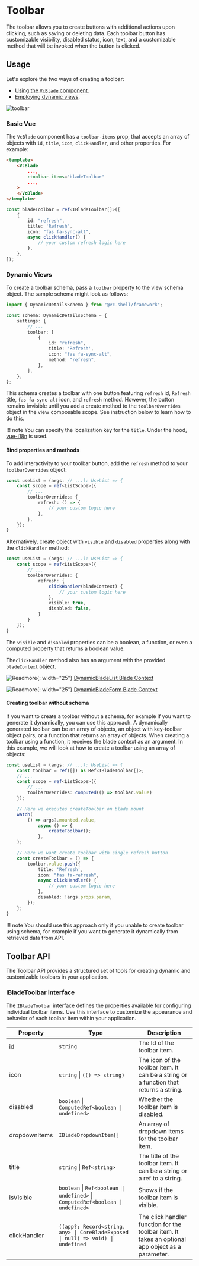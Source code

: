 # Toolbar

The toolbar allows you to create buttons with additional actions upon clicking, such as saving or deleting data. Each toolbar button has customizable visibility, disabled status, icon, text, and a customizable method that will be invoked when the button is clicked.

## Usage

Let's explore the two ways of creating a toolbar:

* [Using the `VcBlade` component](Toolbar.md#basic-vue).
* [Employing dynamic views](Toolbar.md#dynamic-views).

![toolbar](../../../media/toolbar.png)

### Basic Vue

The `VcBlade` component has a `toolbar-items` prop, that accepts an array of objects with `id`, `title`, `icon`, `clickHandler`, and other properties. For example:

```html
<template>
    <VcBlade
        ...,
        :toolbar-items="bladeToolbar"
        ...,
    >
    </VcBlade>
</template>
```

```typescript
const bladeToolbar = ref<IBladeToolbar[]>([
    {
        id: "refresh",
        title: 'Refresh',
        icon: "fas fa-sync-alt",
        async clickHandler() {
            // your custom refresh logic here
        },
    },
]);
```

### Dynamic Views

To create a toolbar schema, pass a `toolbar` property to the view schema object. The sample schema might look as follows:

```typescript
import { DynamicDetailsSchema } from "@vc-shell/framework";

const schema: DynamicDetailsSchema = {
    settings: {
        // ...
        toolbar: [
            {
                id: "refresh",
                title: 'Refresh',
                icon: "fas fa-sync-alt",
                method: "refresh",
            },
        ],
    },
};
```

This schema creates a toolbar with one button  featuring `refresh` id, `Refresh` title, `fas fa-sync-alt` icon, and `refresh` method. However, the button remains invisible until you add a create method to the `toolbarOverrides` object in the view composable scope. See instruction below to learn how to do this.

!!! note
    You can specify the localization key for the `title`. Under the hood, [vue-i18n](https://kazupon.github.io/vue-i18n/) is used.


#### Bind properties and methods

To add interactivity to your toolbar button, add the `refresh` method to your `toolbarOverrides` object:

```typescript
const useList = (args: // ...): UseList => {
    const scope = ref<ListScope>({
        // ...
        toolbarOverrides: {
            refresh: () => {
                // your custom logic here
            },
        },
    });
}
```

Alternatively, create object with `visible` and `disabled` properties along with the `clickHandler` method:

```typescript
const useList = (args: // ...): UseList => {
    const scope = ref<ListScope>({
        // ...
        toolbarOverrides: {
            refresh: {
                clickHandler(bladeContext) {
                    // your custom logic here
                },
                visible: true,
                disabled: false,
            }
        }
    });
}
```

The `visible` and `disabled` properties can be a boolean, a function, or even a computed property that returns a boolean value.

The`clickHandler` method also has an argument with the provided `bladeContext` object.

![Readmore](../../../media/readmore.png){: width="25"} [DynamicBladeList Blade Context](../dynamic-views/Dynamic-Blade-List.md#dynamicbladelist-blade-context)

![Readmore](../../../media/readmore.png){: width="25"} [DynamicBladeForm Blade Context](../dynamic-views/Dynamic-Blade-Form.md#dynamicbladeform-blade-context)

#### Creating toolbar without schema

If you want to create a toolbar without a schema, for example if you want to generate it dynamically, you can use this approach. A dynamically generated toolbar can be an array of objects, an object with key-toolbar object pairs, or a function that returns an array of objects. When creating a toolbar using a function, it receives the blade context as an argument. In this example, we will look at how to create a toolbar using an array of objects:

```typescript
const useList = (args: // ...): UseList => {
    const toolbar = ref([]) as Ref<IBladeToolbar[]>;
    // ...
    const scope = ref<ListScope>({
        // ...
        toolbarOverrides: computed(() => toolbar.value)
    });

    // Here we executes createToolbar on blade mount
    watch(
        () => args?.mounted.value,
            async () => {
                createToolbar();
            },
    );

    // Here we want create toolbar with single refresh button
    const createToolbar = () => {
        toolbar.value.push({
            title: 'Refresh',
            icon: "fas fa-refresh",
            async clickHandler() {
                // your custom logic here
            },
            disabled: !args.props.param,
        });
    };
}
```

!!! note
    You should use this approach only if you unable to create toolbar using schema, for example if you want to generate it dynamically from retrieved data from API.

## Toolbar API

The Toolbar API provides a structured set of tools for creating dynamic and customizable toolbars in your application.

### IBladeToolbar interface

The `IBladeToolbar` interface defines the properties available for configuring individual toolbar items. Use this interface to customize the appearance and behavior of each toolbar item within your application.

| Property  | Type                                              | Description                                                                                                           |
|-----------| ----------------------------------------------    |-----------------------------------------------------------------------------------------------------------------------|
| id        | `string`                                            | The Id of the toolbar item.                                                                                           |
| icon      | `string` \| `(() => string)`                          | The icon of the toolbar item. It can be a string or a function that returns a string.                                 |
| disabled    | `boolean` \| `ComputedRef<boolean \| undefined>`    | Whether the toolbar item is disabled.                                                                                 |
| dropdownItems | `IBladeDropdownItem[]`                          | An array of dropdown items for the toolbar item.                                                                      |
| title       | `string` \| `Ref<string>`                           | The title of the toolbar item. It can be a string or a ref to a string.                                               |
| isVisible   | `boolean` \| `Ref<boolean \| undefined>` \| `ComputedRef<boolean \| undefined>`              | Shows if the toolbar item is visible.                                           |
| clickHandler | `((app?: Record<string, any> \| CoreBladeExposed \| null) => void) \| undefined`       | The click handler function for the toolbar item. It takes an optional app object as a parameter.|
